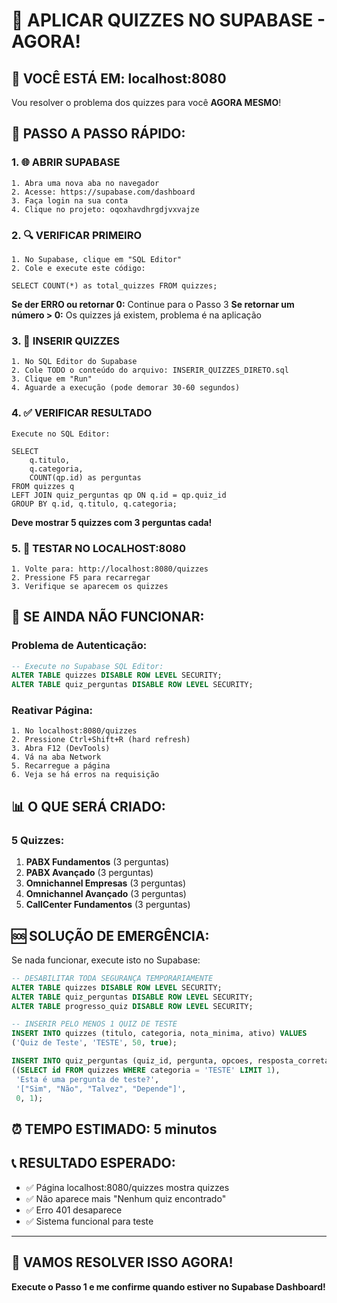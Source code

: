 # 🚀 APLICAR QUIZZES NO SUPABASE - AGORA!

## 📍 **VOCÊ ESTÁ EM: localhost:8080**

Vou resolver o problema dos quizzes para você **AGORA MESMO**!

## 🎯 **PASSO A PASSO RÁPIDO:**

### **1. 🌐 ABRIR SUPABASE**
```
1. Abra uma nova aba no navegador
2. Acesse: https://supabase.com/dashboard
3. Faça login na sua conta
4. Clique no projeto: oqoxhavdhrgdjvxvajze
```

### **2. 🔍 VERIFICAR PRIMEIRO**
```
1. No Supabase, clique em "SQL Editor"
2. Cole e execute este código:

SELECT COUNT(*) as total_quizzes FROM quizzes;
```

**Se der ERRO ou retornar 0:** Continue para o Passo 3
**Se retornar um número > 0:** Os quizzes já existem, problema é na aplicação

### **3. 📝 INSERIR QUIZZES**
```
1. No SQL Editor do Supabase
2. Cole TODO o conteúdo do arquivo: INSERIR_QUIZZES_DIRETO.sql
3. Clique em "Run"
4. Aguarde a execução (pode demorar 30-60 segundos)
```

### **4. ✅ VERIFICAR RESULTADO**
```
Execute no SQL Editor:

SELECT 
    q.titulo,
    q.categoria,
    COUNT(qp.id) as perguntas
FROM quizzes q
LEFT JOIN quiz_perguntas qp ON q.id = qp.quiz_id
GROUP BY q.id, q.titulo, q.categoria;
```

**Deve mostrar 5 quizzes com 3 perguntas cada!**

### **5. 🧪 TESTAR NO LOCALHOST:8080**
```
1. Volte para: http://localhost:8080/quizzes
2. Pressione F5 para recarregar
3. Verifique se aparecem os quizzes
```

## 🔧 **SE AINDA NÃO FUNCIONAR:**

### **Problema de Autenticação:**
```sql
-- Execute no Supabase SQL Editor:
ALTER TABLE quizzes DISABLE ROW LEVEL SECURITY;
ALTER TABLE quiz_perguntas DISABLE ROW LEVEL SECURITY;
```

### **Reativar Página:**
```
1. No localhost:8080/quizzes
2. Pressione Ctrl+Shift+R (hard refresh)
3. Abra F12 (DevTools)
4. Vá na aba Network
5. Recarregue a página
6. Veja se há erros na requisição
```

## 📊 **O QUE SERÁ CRIADO:**

### **5 Quizzes:**
1. **PABX Fundamentos** (3 perguntas)
2. **PABX Avançado** (3 perguntas)  
3. **Omnichannel Empresas** (3 perguntas)
4. **Omnichannel Avançado** (3 perguntas)
5. **CallCenter Fundamentos** (3 perguntas)

## 🆘 **SOLUÇÃO DE EMERGÊNCIA:**

Se nada funcionar, execute isto no Supabase:

```sql
-- DESABILITAR TODA SEGURANÇA TEMPORARIAMENTE
ALTER TABLE quizzes DISABLE ROW LEVEL SECURITY;
ALTER TABLE quiz_perguntas DISABLE ROW LEVEL SECURITY;
ALTER TABLE progresso_quiz DISABLE ROW LEVEL SECURITY;

-- INSERIR PELO MENOS 1 QUIZ DE TESTE
INSERT INTO quizzes (titulo, categoria, nota_minima, ativo) VALUES
('Quiz de Teste', 'TESTE', 50, true);

INSERT INTO quiz_perguntas (quiz_id, pergunta, opcoes, resposta_correta, ordem) VALUES
((SELECT id FROM quizzes WHERE categoria = 'TESTE' LIMIT 1), 
 'Esta é uma pergunta de teste?', 
 '["Sim", "Não", "Talvez", "Depende"]', 
 0, 1);
```

## ⏰ **TEMPO ESTIMADO:** 5 minutos

## 📞 **RESULTADO ESPERADO:**
- ✅ Página localhost:8080/quizzes mostra quizzes
- ✅ Não aparece mais "Nenhum quiz encontrado"
- ✅ Erro 401 desaparece
- ✅ Sistema funcional para teste

---

## 🚀 **VAMOS RESOLVER ISSO AGORA!**

**Execute o Passo 1 e me confirme quando estiver no Supabase Dashboard!**

















